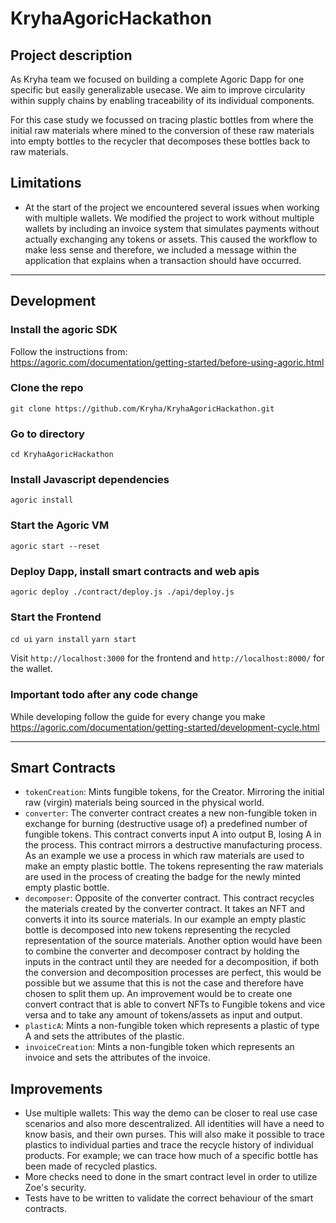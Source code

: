 # KryhaAgoricHackathon

## Project description
As Kryha team we focused on building a complete Agoric Dapp for one specific but easily generalizable usecase. We aim to improve circularity within supply chains by enabling traceability of its individual components.

For this case study we focussed on tracing plastic bottles from where the initial raw materials where mined to the conversion of these raw materials into empty bottles to the recycler that decomposes these bottles back to raw materials.

## Limitations
- At the start of the project we encountered several issues when working with multiple wallets. We modified the project to work without multiple wallets by including an invoice system that simulates payments without actually exchanging any tokens or assets. This caused the workflow to make less sense and therefore, we included a message within the application that explains when a transaction should have occurred.

---

## Development

### Install the agoric SDK
Follow the instructions from:  
https://agoric.com/documentation/getting-started/before-using-agoric.html

### Clone the repo
```git clone https://github.com/Kryha/KryhaAgoricHackathon.git```

### Go to directory
```cd KryhaAgoricHackathon```

### Install Javascript dependencies
```agoric install```

### Start the Agoric VM 
```agoric start --reset```

### Deploy Dapp, install smart contracts and web apis
```agoric deploy ./contract/deploy.js ./api/deploy.js```

### Start the Frontend
```cd ui```
```yarn install```
```yarn start```

Visit ```http://localhost:3000``` for the frontend and ```http://localhost:8000/``` for the wallet.

### Important todo after any code change
While developing follow the guide for every change you make
https://agoric.com/documentation/getting-started/development-cycle.html

---

## Smart Contracts
- ```tokenCreation```: Mints fungible tokens, for the Creator. Mirroring the initial raw (virgin) materials being sourced in the physical world.
- ```converter```: The converter contract creates a new non-fungible token in exchange for burning (destructive usage of) a predefined number of fungible tokens. This contract converts input A into output B, losing A in the process. This contract mirrors a destructive manufacturing process. As an example we use a process in which raw materials are used to make an empty plastic bottle. The tokens representing the raw materials are used in the process of creating the badge for the newly minted empty plastic bottle.
- ```decomposer```: Opposite of the converter contract. This contract recycles the materials created by the converter contract. It takes an NFT and converts it into its source materials. In our example an empty plastic bottle is decomposed into new tokens representing the recycled representation of the source materials. Another option would have been to combine the converter and decomposer contract by holding the inputs in the contract until they are needed for a decomposition, if both the conversion and decomposition processes are perfect, this would be possible but we assume that this is not the case and therefore have chosen to split them up. An improvement would be to create one convert contract that is able to convert NFTs to Fungible tokens and vice versa and to take any amount of tokens/assets as input and output.
- ```plasticA```: Mints a non-fungible token which represents a plastic of type A and sets the attributes of the plastic.
- ```invoiceCreation```: Mints a non-fungible token which represents an invoice and sets the attributes of the invoice.

## Improvements
- Use multiple wallets: This way the demo can be closer to real use case scenarios and also more descentralized. All identities will have a need to know basis, and their own purses. This will also make it possible to trace plastics to individual parties and trace the recycle history of individual products. For example; we can trace how much of a specific bottle has been made of recycled plastics.
- More checks need to done in the smart contract level in order to utilize Zoe's security.
- Tests have to be written to validate the correct behaviour of the smart contracts.
